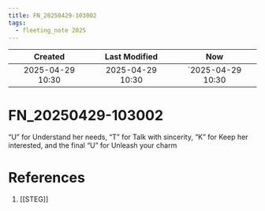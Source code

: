 ```yaml
---
title: FN_20250429-103002
tags:
  - fleeting_note 2025
---
```

|     Created      |  Last Modified   |        Now        |
| :--------------: | :--------------: | :---------------: |
| 2025-04-29 10:30 | 2025-04-29 10:30 | `2025-04-29 10:30 |
# FN_20250429-103002
“U” for Understand her needs, 
“T” for Talk with sincerity, 
“K” for Keep her interested, 
	and the final 
“U” for Unleash your charm

# References
1. [[STEG]]
